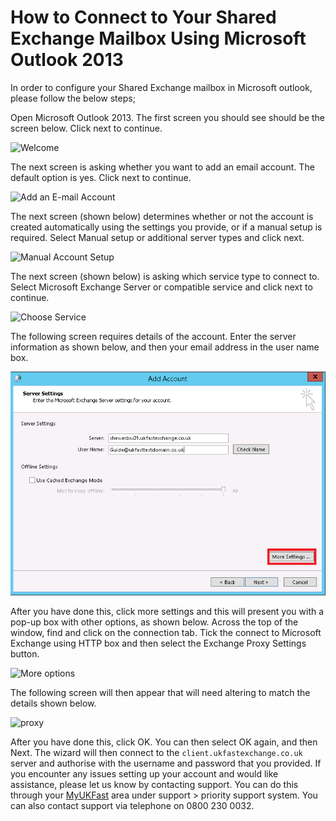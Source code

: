 # How to Connect to Your Shared Exchange Mailbox Using Microsoft Outlook 2013

In order to configure your Shared Exchange mailbox in Microsoft outlook, please follow the below steps;

Open Microsoft Outlook 2013. The first screen you should see should be the screen below. Click next to continue.

![Welcome](files/outlook/welcome.PNG)

The next screen is asking whether you want to add an email account. The default option is yes. Click next to continue.

![Add an E-mail Account](files/outlook/addaccount.PNG)

The next screen (shown below) determines whether or not the account is created automatically using the settings you provide, or if a manual setup is required. Select Manual setup or additional server types and click next.

![Manual Account Setup](files/outlook/manualaccount.PNG)

The next screen (shown below) is asking which service type to connect to. Select Microsoft Exchange Server or compatible service and click next to continue.

![Choose Service](files/outlook/choose.PNG)

The following screen requires details of the account. Enter the server information as shown below, and then your email address in the user name box.

![Server Settings](files/outlook/moresettings.PNG)

After you have done this, click more settings and this will present you with a pop-up box with other options, as shown below. Across the top of the window, find and click on the connection tab. Tick the connect to Microsoft Exchange using HTTP box and then select the Exchange Proxy Settings button.

![More options](files/outlook/moreoptions.PNG)

The following screen will then appear that will need altering to match the details shown below.

![proxy](files/outlook/proxy.PNG)

After you have done this, click OK. You can then select OK again, and then Next.
The wizard will then connect to the `client.ukfastexchange.co.uk` server and authorise with the username and password that you provided.
If you encounter any issues setting up your account and would like assistance, please let us know by contacting support. You can do this through your [MyUKFast](https://www.ukfast.co.uk/myukfast.html?msg=6&url=%2Fdashboard.php) area under support > priority support system.
You can also contact support via telephone on 0800 230 0032.
